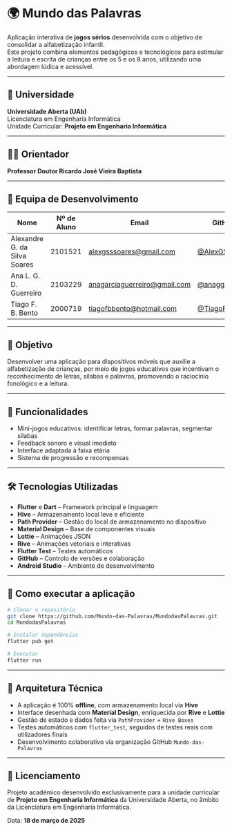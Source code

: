 # 🌍 Mundo das Palavras

Aplicação interativa de **jogos sérios** desenvolvida com o objetivo de consolidar a alfabetização infantil.  
Este projeto combina elementos pedagógicos e tecnológicos para estimular a leitura e escrita de crianças entre os 5 e os 8 anos, utilizando uma abordagem lúdica e acessível.

---

## 🏫 Universidade

**Universidade Aberta (UAb)**  
Licenciatura em Engenharia Informática  
Unidade Curricular: **Projeto em Engenharia Informática**

---

## 👨‍🏫 Orientador

**Professor Doutor Ricardo José Vieira Baptista**

---

## 👥 Equipa de Desenvolvimento

| Nome                          | Nº de Aluno | Email                               | GitHub                                      |
|-------------------------------|-------------|-------------------------------------|---------------------------------------------|
| Alexandre G. da Silva Soares | 2101521     | alexgsssoares@gmail.com             | [@AlexGSSoares](https://github.com/AlexGSSoares) |
| Ana L. G. D. Guerreiro        | 2103229     | anagarciaguerreiro@gmail.com        | [@anagguerreiro](https://github.com/anagguerreiro) |
| Tiago F. B. Bento             | 2000719     | tiagofbbento@hotmail.com            | [@TiagoFBBento](https://github.com/TiagoFBBento) |

---

## 🎯 Objetivo

Desenvolver uma aplicação para dispositivos móveis que auxilie a alfabetização de crianças, por meio de jogos educativos que incentivam o reconhecimento de letras, sílabas e palavras, promovendo o raciocínio fonológico e a leitura.

---

## 📱 Funcionalidades

- Mini-jogos educativos: identificar letras, formar palavras, segmentar sílabas
- Feedback sonoro e visual imediato
- Interface adaptada à faixa etária
- Sistema de progressão e recompensas

---

## 🛠️ Tecnologias Utilizadas

- **Flutter** e **Dart** – Framework principal e linguagem
- **Hive** – Armazenamento local leve e eficiente
- **Path Provider** – Gestão do local de armazenamento no dispositivo
- **Material Design** – Base de componentes visuais
- **Lottie** – Animações JSON
- **Rive** – Animações vetoriais e interativas
- **Flutter Test** – Testes automáticos
- **GitHub** – Controlo de versões e colaboração
- **Android Studio** – Ambiente de desenvolvimento

---

## 🧪 Como executar a aplicação

```bash
# Clonar o repositório
git clone https://github.com/Mundo-das-Palavras/MundodasPalavras.git
cd MundodasPalavras

# Instalar dependências
flutter pub get

# Executar
flutter run
```

---

## 🧠 Arquitetura Técnica

- A aplicação é 100% **offline**, com armazenamento local via **Hive**
- Interface desenhada com **Material Design**, enriquecida por **Rive** e **Lottie**
- Gestão de estado e dados feita via `PathProvider` + `Hive Boxes`
- Testes automáticos com `flutter_test`, seguidos de testes reais com utilizadores finais
- Desenvolvimento colaborativo via organização GitHub `Mundo-das-Palavras`

---

## 📄 Licenciamento

Projeto académico desenvolvido exclusivamente para a unidade curricular de **Projeto em Engenharia Informática** da Universidade Aberta, no âmbito da Licenciatura em Engenharia Informática.

Data: **18 de março de 2025**